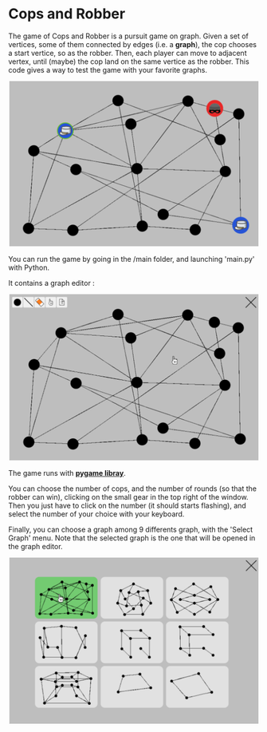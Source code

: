 # Cops and Robber
The game of Cops and Robber is a pursuit game on graph. Given a set of vertices, some of them connected by edges (i.e. a **graph**), the cop chooses a start vertice, so as the robber. Then, each player can move to adjacent vertex, until (maybe) the cop land on the same vertice as the robber.
This code gives a way to test the game with your favorite graphs. 

<p align="center">
<img src="https://github.com/mariusgarenaux/cops_robber/blob/main/picture/game_exemple.png" width="500">
</p>

You can run the game by going in the /main folder, and launching 'main.py' with Python.  

It contains a graph editor :

<p align="center">
<img src="https://github.com/mariusgarenaux/cops_robber/blob/main/picture/graph_editor_exemple.png" width="500">
</p>

The game runs with [**pygame libray**](https://www.pygame.org/news).  

You can choose the number of cops, and the number of rounds (so that the robber can win), clicking on the small gear in the top right of the window. Then you just have to click on the number (it should starts flashing), and select the number of your choice with your keyboard.  

Finally, you can choose a graph among 9 differents graph, with the 'Select Graph' menu. Note that the selected graph is the one that will be opened in the graph editor.

<p align="center">
<img src="https://github.com/mariusgarenaux/cops_robber/blob/main/picture/select_graph_exemple.png" width="500">
</p>
